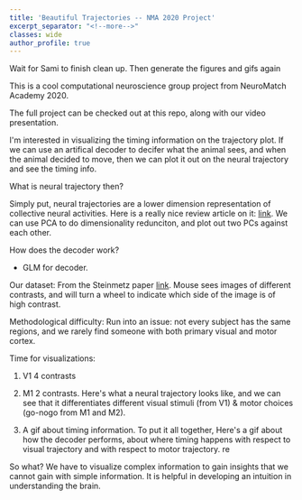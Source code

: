 ```yaml
---
title: 'Beautiful Trajectories -- NMA 2020 Project'
excerpt_separator: "<!--more-->"
classes: wide
author_profile: true
---
```


<!-- In project category-->
Wait for Sami to finish clean up. Then generate the figures and gifs again

This is a cool computational neuroscience group project from NeuroMatch Academy 2020. 

The full project can be checked out at this repo, along with our video presentation. 

I'm interested in visualizing the timing information on the trajectory plot. If we can use an artifical decoder to decifer what the animal sees, and when the animal decided to move, then we can plot it out on the neural trajectory and see the timing info.

What is neural trajectory then?

Simply put, neural trajectories are a lower dimension representation of collective neural activities. Here is a really nice review article on it: [link](). We can use PCA to do dimensionality redunciton, and plot out two PCs against each other.     

How does the decoder work?
- GLM for decoder. 

Our dataset:
From the Steinmetz paper [link](). Mouse sees images of different contrasts, and will turn a wheel to indicate which side of the image is of high contrast. 

Methodological difficulty:
Run into an issue: not every subject has the same regions, and we rarely find someone with both primary visual and motor cortex.

Time for visualizations:
1. V1 4 contrasts
2. M1 2 contrasts.
Here's what a neural trajectory looks like, and we can see that it differentiates different visual stimuli (from V1) & motor choices (go-nogo from M1 and M2). 

3. A gif about timing information.
To put it all together, Here's a gif about how the decoder performs, about where timing happens with respect to visual trajectory and with respect to motor trajectory. re

So what?
We have to visualize complex information to gain insights that we cannot gain with simple information. It is helpful in developing an intuition in understanding the brain. 